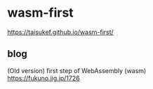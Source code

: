# wasm-first
https://taisukef.github.io/wasm-first/  

## blog
(Old version) first step of WebAssembly (wasm)  
https://fukuno.jig.jp/1726
